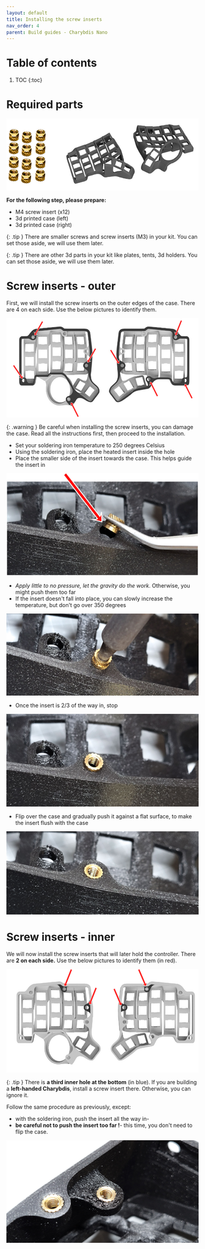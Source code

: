 ```yaml
---
layout: default
title: Installing the screw inserts
nav_order: 4
parent: Build guides - Charybdis Nano
---
```


# Table of contents

1. TOC
{:toc}

# Required parts

![](../assets/pics/guides/cnano/1.jpg)

**For the following step, please prepare:**

-   M4 screw insert (x12)
-   3d printed case (left)
-   3d printed case (right)

{: .tip }
There are smaller screws and screw inserts (M3) in your kit. You can set those aside, we will use them later.

{: .tip }
There are other 3d parts in your kit like plates, tents, 3d holders. You can set those aside, we will use them later.


# Screw inserts - outer

First, we will install the screw inserts on the outer edges of the case. There are 4 on each side. Use the below pictures to identify them.

![](../assets/pics/guides/cnano/2.jpg)

{: .warning }
Be careful when installing the screw inserts, you can damage the case. Read all the instructions first, then proceed to the installation.

-   Set your soldering iron temperature to 250 degrees Celsius
-   Using the soldering iron, place the heated insert inside the hole
-   Place the smaller side of the insert towards the case. This helps guide the insert in

![](../assets/pics/guides/charybdis/3.jpg)

-   *Apply little to no pressure, let the gravity do the work*. Otherwise, you might push them too far
-   If the insert doesn't fall into place, you can slowly increase the temperature, but don't go over 350 degrees

![](../assets/pics/guides/charybdis/4.jpg)

-   Once the insert is 2/3 of the way in, stop

![](../assets/pics/guides/charybdis/5.jpg)

-   Flip over the case and gradually push it against a flat surface, to make the insert flush with the case

![](../assets/pics/guides/charybdis/6.jpg)


# Screw inserts - inner

We will now install the screw inserts that will later hold the controller. There are **2 on each side.** Use the below pictures to identify them (in red).

![](../assets/pics/guides/cnano/3.jpg)

{: .tip }
There is **a third inner hole at the bottom** (in blue). If you are building a **left-handed Charybdis**, install a screw insert there. Otherwise, you can ignore it.

Follow the same procedure as previously, except:

-   with the soldering iron, push the insert all the way in-
-   **be careful not to push the insert too far !**-   this time, you don't need to flip the case.

![](../assets/pics/guides/charybdis/8.jpg)
